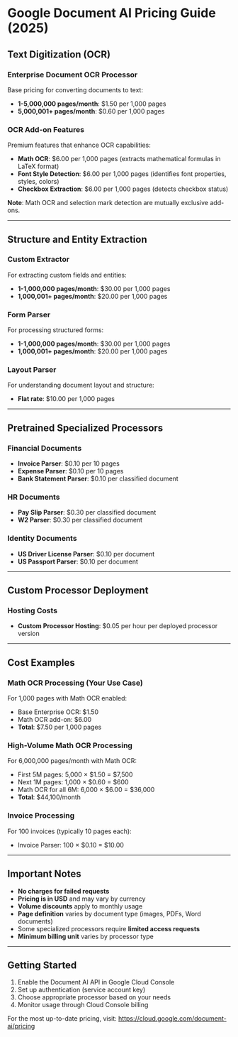 # Google Document AI Pricing Guide (2025)

## Text Digitization (OCR)

### Enterprise Document OCR Processor
Base pricing for converting documents to text:
- **1-5,000,000 pages/month**: $1.50 per 1,000 pages
- **5,000,001+ pages/month**: $0.60 per 1,000 pages

### OCR Add-on Features
Premium features that enhance OCR capabilities:
- **Math OCR**: $6.00 per 1,000 pages (extracts mathematical formulas in LaTeX format)
- **Font Style Detection**: $6.00 per 1,000 pages (identifies font properties, styles, colors)
- **Checkbox Extraction**: $6.00 per 1,000 pages (detects checkbox status)

**Note**: Math OCR and selection mark detection are mutually exclusive add-ons.

---

## Structure and Entity Extraction

### Custom Extractor
For extracting custom fields and entities:
- **1-1,000,000 pages/month**: $30.00 per 1,000 pages
- **1,000,001+ pages/month**: $20.00 per 1,000 pages

### Form Parser
For processing structured forms:
- **1-1,000,000 pages/month**: $30.00 per 1,000 pages
- **1,000,001+ pages/month**: $20.00 per 1,000 pages

### Layout Parser
For understanding document layout and structure:
- **Flat rate**: $10.00 per 1,000 pages

---

## Pretrained Specialized Processors

### Financial Documents
- **Invoice Parser**: $0.10 per 10 pages
- **Expense Parser**: $0.10 per 10 pages
- **Bank Statement Parser**: $0.10 per classified document

### HR Documents
- **Pay Slip Parser**: $0.30 per classified document
- **W2 Parser**: $0.30 per classified document

### Identity Documents
- **US Driver License Parser**: $0.10 per document
- **US Passport Parser**: $0.10 per document

---

## Custom Processor Deployment

### Hosting Costs
- **Custom Processor Hosting**: $0.05 per hour per deployed processor version

---

## Cost Examples

### Math OCR Processing (Your Use Case)
For 1,000 pages with Math OCR enabled:
- Base Enterprise OCR: $1.50
- Math OCR add-on: $6.00
- **Total**: $7.50 per 1,000 pages

### High-Volume Math OCR Processing
For 6,000,000 pages/month with Math OCR:
- First 5M pages: 5,000 × $1.50 = $7,500
- Next 1M pages: 1,000 × $0.60 = $600
- Math OCR for all 6M: 6,000 × $6.00 = $36,000
- **Total**: $44,100/month

### Invoice Processing
For 100 invoices (typically 10 pages each):
- Invoice Parser: 100 × $0.10 = $10.00

---

## Important Notes

- **No charges for failed requests**
- **Pricing is in USD** and may vary by currency
- **Volume discounts** apply to monthly usage
- **Page definition** varies by document type (images, PDFs, Word documents)
- Some specialized processors require **limited access requests**
- **Minimum billing unit** varies by processor type

---

## Getting Started

1. Enable the Document AI API in Google Cloud Console
2. Set up authentication (service account key)
3. Choose appropriate processor based on your needs
4. Monitor usage through Cloud Console billing

For the most up-to-date pricing, visit: https://cloud.google.com/document-ai/pricing